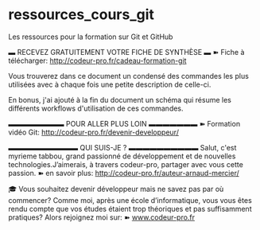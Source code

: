 # ressources_cours_git
Les ressources pour la formation sur Git et GitHub

▬ RECEVEZ GRATUITEMENT VOTRE FICHE DE SYNTHÈSE ▬
➽ Fiche à télécharger: http://codeur-pro.fr/cadeau-formation-git

Vous trouverez dans ce document un condensé des commandes les plus utilisées avec à chaque fois une petite description de celle-ci.

En bonus, j'ai ajouté à la fin du document un schéma qui résume les différents workflows d'utilisation de ces commandes.


▬▬▬▬▬▬▬▬  POUR ALLER PLUS LOIN  ▬▬▬▬▬▬▬
➽ Formation vidéo Git: http://codeur-pro.fr/devenir-developpeur/


▬▬▬▬▬▬▬▬▬▬  QUI SUIS-JE ? ▬▬▬▬▬▬▬▬▬▬
Salut, c'est myrieme tabbou, grand passionné de développement et de nouvelles technologies.J’aimerais, à travers codeur-pro, partager avec vous cette passion.
➽ en savoir plus: http://codeur-pro.fr/auteur-arnaud-mercier/


🎓 Vous souhaitez devenir développeur mais ne savez pas par où commencer? Comme moi, après une école d’informatique, vous vous êtes rendu compte que vos études étaient trop théoriques et pas suffisamment pratiques? Alors rejoignez moi sur:
➽ www.codeur-pro.fr
